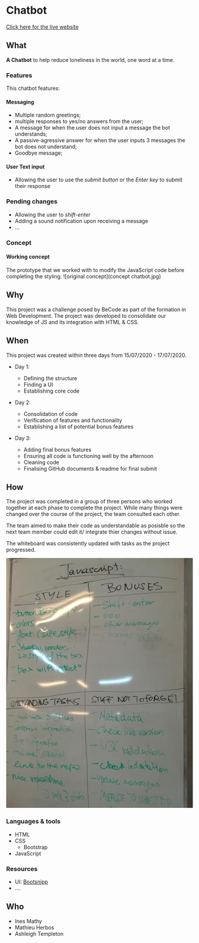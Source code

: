 # Chatbot

[Click here for the live website](https://ashleightempleton.github.io/Javascript/)

## What

__A Chatbot__ to help reduce loneliness in the world, one word at a time. 


### Features

This chatbot features: 

#### Messaging

* Multiple random greetings;
* multiple responses to yes/no answers from the user;
* A message for when the user does not input a message the bot understands;
* A passive-agressive answer for when the user inputs 3 messages the bot does not understand;
* Goodbye message;

#### User Text input 

* Allowing the user to use the *submit button* or the *Enter key* to submit their response

### Pending changes

* Allowing the user to *shift-enter* 
* Adding a sound notification upon receiving a message
* ...

### Concept

#### Working concept 

The prototype that we worked with to modify the JavaScript code before completing the styling.
![original concept](concept chatbot.jpg)



## Why

This project was a challenge posed by BeCode as part of the formation in Web Development. 
The project was developed to consolidate our knowledge of JS and its integration with HTML & CSS. 

## When

This project was created within three days from 15/07/2020 - 17/07/2020. 

* Day 1:
  * Defining the structure
  * Finding a UI
  * Establishing core code

* Day 2: 
  * Consolidation of code 
  * Verification of features and functionality
  * Establishing a list of potential bonus features 
 
* Day 3:
  * Adding final bonus features
  * Ensuring all code is functioning well by the afternoon 
  * Cleaning code 
  * Finalising GitHub documents & readme for final submit

## How

The project was completed in a group of three persons who worked together at each phase to complete the project. 
While many things were changed over the course of the project, the team consulted each other. 

The team aimed to make their code as understandable as posisble so the next team member could edit it/ integrate thier changes without issue. 

The whiteboard was consistently updated with tasks as the project progressed.

![whiteboard](tasks.jpg)


### Languages & tools

* HTML
* CSS
  * Bootstrap
* JavaScript

### Resources

* UI: [Bootsnipp](https://bootsnipp.com/snippets/1ea0N)
* ....


## Who

* Ines Mathy
* Mathieu Herbos
* Ashleigh Templeton





